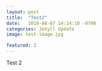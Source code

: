 ```yaml
---
layout: post
title:  "Test2"
date:   2018-08-07 14:14:10 -0700
categories: Jekyll Update
image: test-image.jpg

featured: 2
---
```

Test 2